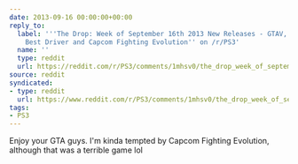 ```yaml
---
date: 2013-09-16 00:00:00+00:00
reply_to:
  label: '''The Drop: Week of September 16th 2013 New Releases - GTAV, Hot Wheels
    Best Driver and Capcom Fighting Evolution'' on /r/PS3'
  name: ''
  type: reddit
  url: https://reddit.com/r/PS3/comments/1mhsv0/the_drop_week_of_september_16th_2013_new_releases/
source: reddit
syndicated:
- type: reddit
  url: https://www.reddit.com/r/PS3/comments/1mhsv0/the_drop_week_of_september_16th_2013_new_releases/cc9d04j/
tags:
- PS3
---
```


Enjoy your GTA guys. I'm kinda tempted by Capcom Fighting Evolution, although that was a terrible game lol